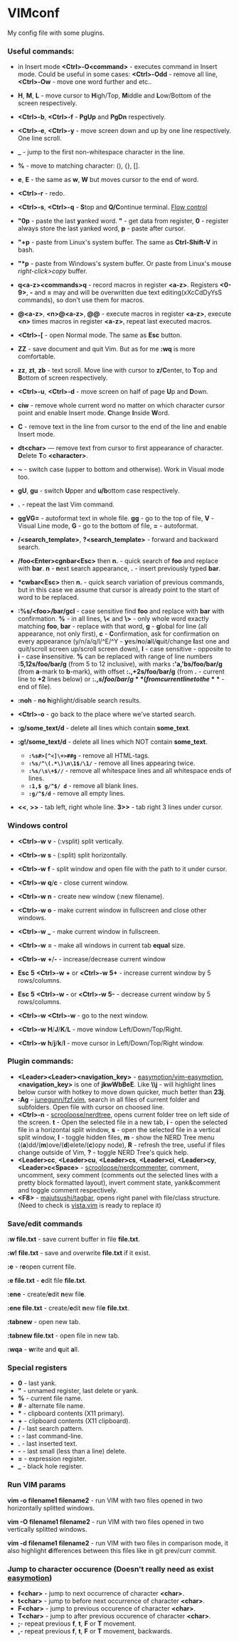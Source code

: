 # VIMconf

My config file with some plugins.

### Useful commands:

- in Insert mode **\<Ctrl>-O\<command>** - executes command in Insert mode. Could be useful in some cases: **\<Ctrl>-Odd** - remove all line, **\<Ctrl>-Ow** - move one word further and etc..

- **H**, **M**, **L** - move cursor to **H**igh/Top, **M**iddle and **L**ow/Bottom of the screen respectively. 

- **\<Ctrl>-b**, **\<Ctrl>-f** - **PgUp** and **PgDn** respectively.

- **\<Ctrl>-e**, **\<Ctrl>-y** - move screen down and up by one line respectively. One line scroll.

- **_** - jump to the first non-whitespace character in the line.

- **%** - move to matching character: (), {}, [].

- **e**, **E** - the same as **w**, **W** but moves cursor to the end of word.

- **\<Ctrl>-r** - redo.

- **\<Ctrl>-s**, **\<Ctrl>-q** - **S**top and **Q/C**ontinue terminal. [Flow control](https://unix.stackexchange.com/a/12146)

- **"0p** - paste the last **y**anked word. **"** - get data from register, **0** - register always store the last yanked word, **p** - paste after cursor.

- **"+p** - paste from Linux's system buffer. The same as **Ctrl-Shift-V** in bash.

- **"\*p** - paste from Windows's system buffer. Or paste from Linux's mouse *right-click>copy* buffer.

- **q\<a-z>\<commands>q** - record macros in register **\<a-z>**. Registers **<0-9>**, **-** and **=** may and will be overwritten due text editing(xXcCdDyYsS commands), so don't use them for macros.

- **@\<a-z>**, **\<n>@\<a-z>**, **@@** - execute macros in register **\<a-z>**, execute **\<n>** times macros in register **\<a-z>**, repeat last executed macros.



- **\<Ctrl>-[** - open Normal mode. The same as **Esc** button.
- **ZZ** - save document and quit Vim. But as for me **:wq** is more comfortable.
- **zz**, **zt**, **zb** - text scroll. Move line with cursor to **z/C**enter, to **T**op and **B**ottom of screen respectively.
- **\<Ctrl>-u**, **\<Ctrl>-d** - move screen on half of page **U**p and **D**own.
- **ciw** - remove whole current word no matter on which character cursor point and enable Insert mode. **C**hange **I**nside **W**ord.
- **C** - remove text in the line from cursor to the end of the line and enable Insert mode.
- **dt\<char>** — remove text from cursor to first appearance of character. **D**elete **T**o **\<character>**.
- **~** - switch case (upper to bottom and otherwise). Work in Visual mode too.
- **gU**, **gu** - switch **U**pper and **u/b**ottom case respectively.
- **.** - repeat the last Vim command.
- **ggVG=** - autoformat text in whole file. **gg** - go to the top of file, **V** - Visual Line mode, **G** - go to the bottom of file, **=** - autoformat.
- **/<search_template>**, **?\<search_template>** - forward and backward search.
- **/foo\<Enter>cgnbar\<Esc>** then **n.** - quick search of **foo** and replace with **bar**. **n** - **n**ext search appearance, **.** - insert previously typed **bar**.
- **\*cwbar\<Esc>** then **n.** - quick search variation of previous commands, but in this case we assume that cursor is already point to the start of word to be replaced.
- **:%s/\<foo\>/bar/gcI** - case sensitive find **foo** and replace with **bar** with confirmation. **%** - in all lines, **\\<** and **\\>** - only whole word exactly matching **foo**, **bar** - replace with that word, **g** - **g**lobal for line (all appearance, not only first), **c** - **C**onfirmation, ask for confirmation on every appearance (y/n/a/q/l/^E/^Y - **y**es/**n**o/**a**ll/**q**uit/change **l**ast one and quit/scroll screen up/scroll screen down), **I** - case sensitive - opposite to **i** - case **i**nsensitive. **%** can be replaced with range of line numbers **:5,12s/foo/bar/g** (from 5 to 12 inclusive), with marks **:'a,'bs/foo/bar/g** (from **a**-mark to **b**-mark), with offset **:.,+2s/foo/bar/g** (from **.** - current line to **+2** lines below) or **:.,$s/foo/bar/g** (from current line to the **$** - end of file).
- **:noh** - **no h**ighlight/disable search results.
- **\<Ctrl>-o** - go back to the place where we've started search.
- **:g/some_text/d** - delete all lines which contain **some_text**.
- **:g!/some_text/d** - delete all lines which NOT contain **some_text**.
  - **`:%s#>[^<]\+>##g`** - remove all HTML-tags.
  - **`:%s/^\(.*\)\n\1$/\1/`** - remove all lines appearing twice.
  - **`:%s/\s\+$//`** - remove all whitespace lines and all whitespace ends of lines.
  - **`:1,$ g/^$/ d`** - remove all blank lines.
  - **`:g/^$/d`** - remove all empty lines.
- **<<**, **>>** - tab left, right whole line. **3>>** - tab right 3 lines under cursor.



### Windows control
- **\<Ctrl>-w** **v** - (:vsplit) split vertically.
- **\<Ctrl>-w** **s** - (:split) split horizontally.
- **\<Ctrl>-w** **f** - split window and open file with the path to it under cursor.
- **\<Ctrl>-w** **q**/**c** - close current window.
- **\<Ctrl>-w** **n** - create new window (:new filename).

- **\<Сtrl>-w** **o** - make current window in fullscreen and close other windows.
- **\<Сtrl>-w** **_** - make current window in fullscreen.
- **\<Сtrl>-w** **=** - make all windows in current tab **equal** size.
- **\<Ctrl>-w** **+**/**-** - increase/decrease current window
- **Esc** **5** **\<Ctrl>-w** **+** or **\<Сtrl>-w** **5+** - increase current window by 5 rows/columns.
- **Esc** **5** **\<Ctrl>-w** **-** or **\<Сtrl>-w** **5-** - decrease current window by 5 rows/columns.

- **\<Ctrl>-w** **\<Ctrl>-w** - go to the next window.
- **\<Ctrl>-w** **H**/**J**/**K**/**L** - move window Left/Down/Top/Right.
- **\<Ctrl>-w** **h**/**j**/**k**/**l** - move cursor in Left/Down/Top/Right window.



### Plugin commands:
- **\<Leader>\<Leader><navigation_key>** - [easymotion/vim-easymotion](https://github.com/easymotion/vim-easymotion), **<navigation_key>** is one of **jkwWbBeE**. Like **\\\j** - will highlight lines below cursor with hotkey to move down quicker, much better than **23j**.
- **:Ag** - [junegunn/fzf.vim](https://github.com/junegunn/fzf.vim), search in all files of current folder and subfolders. Open file with cursor on choosed line.
- **\<Ctrl>-n** - [scrooloose/nerdtree](https://github.com/preservim/nerdtree), opens current folder tree on left side of the screen. **t** - Open the selected file in a new tab, **i** - open the selected file in a horizontal split window, **s** - open the selected file in a vertical split window, **I** - toggle hidden files, **m** - show the NERD Tree menu ((**a**)dd/(**m**)ove/(**d**)elete/(**c**)opy node), **R** - refresh the tree, useful if files change outside of Vim, **?** - toggle NERD Tree's quick help.
- **\<Leader>cc**,  **\<Leader>cu**,  **\<Leader>cs**,  **\<Leader>ci**,  **\<Leader>cy**,  **\<Leader>c\<Space>**  - [scrooloose/nerdcommenter](https://github.com/preservim/nerdcommenter), comment, uncomment, sexy comment (comments out the selected lines with a pretty block formatted layout), invert comment state, yank&comment and toggle comment respectively.
- **\<F8>** - [majutsushi/tagbar](https://github.com/preservim/tagbar), opens right panel with file/class structure. (Need to check is [vista.vim](https://github.com/liuchengxu/vista.vim) is ready to replace it)



### Save/edit commands
**:w file.txt** - save current buffer in file **file.txt**.

**:w! file.txt** - save and overwrite **file.txt** if it exist.

**:e** - r**e**open current file.

**:e file.txt** - **e**dit file **file.txt**.

**:ene** - create/**e**dit **n**ew fil**e**.

**:ene file.txt** - create/**e**dit **n**ew fil**e** **file.txt**.

**:tabnew** - open new tab.

**:tabnew file.txt** - open file in new tab.

**:wqa** - **w**rite and **q**uit **a**ll.



### Special registers
- **0** - last yank.
- **"** - unnamed register, last delete or yank.
- **%** - current file name.
- **#** - alternate file name.
- **\*** - clipboard contents (X11 primary).
- **+** - clipboard contents (X11 clipboard).
- **/** - last search pattern.
- **:** - last command-line.
- **.** - last inserted text.
- **-** - last small (less than a line) delete.
- **=** - expression register.
- **\_** - black hole register.



### Run VIM params
**vim -o filename1 filename2** - run VIM with two files opened in two horizontally splitted windows.

**vim -O filename1 filename2** - run VIM with two files opened in two vertically splitted windows.

**vim -d filename1 filename2** - run VIM with two files in comparison mode, it also highlight **d**ifferences between this files like in git prev/curr commit.



### Jump to character occurence (Doesn't really need as exist [easymotion](https://github.com/easymotion/vim-easymotion))
- **f\<char>** - jump to next occurrence of character **\<char>**.
- **t\<char>** - jump to before next occurrence of character **\<char>**.
- **F\<char>** - jump to previous occurence of character **\<char>**.
- **T\<char>** - jump to after previous occurence of character **\<char>**.
- **;**- repeat previous **f**, **t**, **F** or **T** movement.
- **,**- repeat previous **f**, **t**, **F** or **T** movement, backwards.
